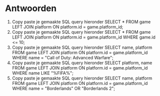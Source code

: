 # Antwoorden

1. Copy paste je gemaakte SQL query hieronder
    SELECT * FROM game LEFT JOIN platform ON platform.id = game.platform_id;
2. Copy paste je gemaakte SQL query hieronder
    SELECT * FROM game LEFT JOIN platform ON platform.id = game.platform_id WHERE game.id <= 10;
3. Copy paste je gemaakte SQL query hieronder
    SELECT name, platform FROM game LEFT JOIN platform ON platform.id = game.platform_id WHERE name = "Call of Duty: Advanced Warfare";
4. Copy paste je gemaakte SQL query hieronder
    SELECT platform, name FROM game LEFT JOIN platform ON platform.id = game.platform_id WHERE name LIKE "%FIFA%";
5. Copy paste je gemaakte SQL query hieronder
    SELECT name, platform FROM game LEFT JOIN platform ON platform.id = game.platform_id WHERE name = "Borderlands" OR "Borderlands 2";

